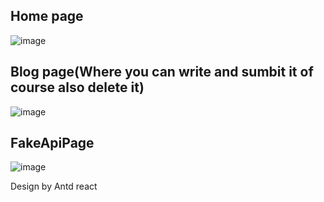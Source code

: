 ## Home page
![image](https://github.com/NurekeMuss/ReactBlog/assets/146543627/9360ca9f-1db6-4416-84c2-1f4543bc5ec1)


## Blog page(Where you can write and sumbit it of course also delete it)
![image](https://github.com/NurekeMuss/ReactBlog/assets/146543627/8725d648-5e56-479c-a6e7-d847bf1ec0c7)

## FakeApiPage
![image](https://github.com/NurekeMuss/ReactBlog/assets/146543627/04abab28-e6e0-4274-9cc2-5acc76094219)


Design by Antd react 
